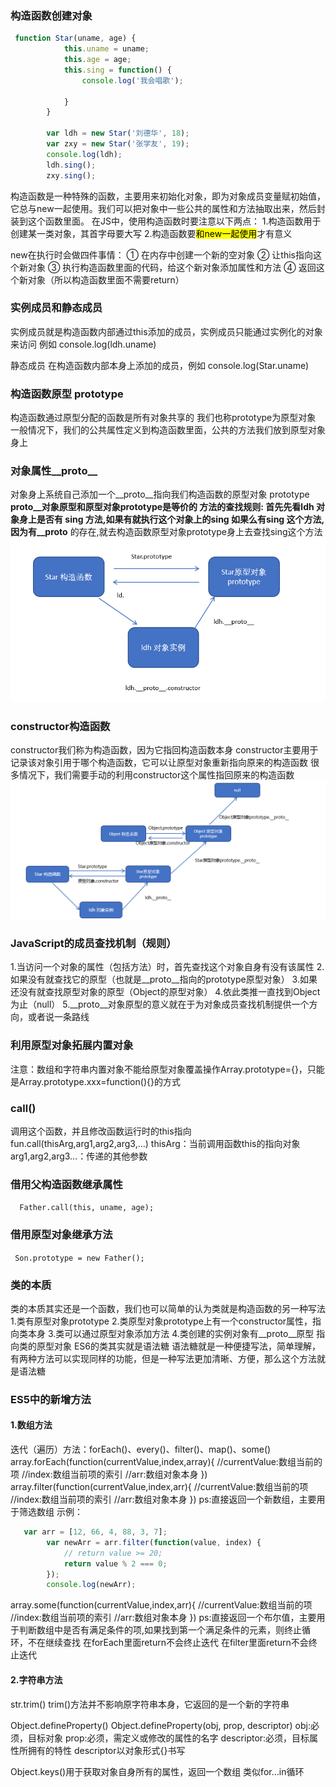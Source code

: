 ### 构造函数创建对象
```javascript
 function Star(uname, age) {
            this.uname = uname;
            this.age = age;
            this.sing = function() {
                console.log('我会唱歌');

            }
        }

        var ldh = new Star('刘德华', 18);
        var zxy = new Star('张学友', 19);
        console.log(ldh);
        ldh.sing();
        zxy.sing();
```
构造函数是一种特殊的函数，主要用来初始化对象，即为对象成员变量赋初始值，它总与new一起使用。我们可以把对象中一些公共的属性和方法抽取出来，然后封装到这个函数里面。
在JS中，使用构造函数时要注意以下两点：
1.构造函数用于创建某一类对象，其首字母要大写
2.构造函数要<mark>和new一起使用</mark>才有意义

new在执行时会做四件事情：
① 在内存中创建一个新的空对象
② 让this指向这个新对象
③ 执行构造函数里面的代码，给这个新对象添加属性和方法
④ 返回这个新对象（所以构造函数里面不需要return）

### 实例成员和静态成员
实例成员就是构造函数内部通过this添加的成员，实例成员只能通过实例化的对象来访问 例如 console.log(ldh.uname)

静态成员 在构造函数内部本身上添加的成员，例如 console.log(Star.uname)

### 构造函数原型 prototype
构造函数通过原型分配的函数是所有对象共享的
我们也称prototype为原型对象
一般情况下，我们的公共属性定义到构造函数里面，公共的方法我们放到原型对象身上

### 对象属性__proto__
对象身上系统自己添加一个__proto__指向我们构造函数的原型对象 prototype
__proto__对象原型和原型对象prototype是等价的
方法的查找规则: 首先先看ldh 对象身上是否有 sing 方法,如果有就执行这个对象上的sing
如果么有sing 这个方法,因为有__proto__ 的存在,就去构造函数原型对象prototype身上去查找sing这个方法
![prototype](images/prototype.png)

### constructor构造函数
constructor我们称为构造函数，因为它指回构造函数本身
constructor主要用于记录该对象引用于哪个构造函数，它可以让原型对象重新指向原来的构造函数
很多情况下，我们需要手动的利用constructor这个属性指回原来的构造函数
![原型链](images/原型链.png)

### JavaScript的成员查找机制（规则）
1.当访问一个对象的属性（包括方法）时，首先查找这个对象自身有没有该属性
2.如果没有就查找它的原型（也就是__proto__指向的prototype原型对象）
3.如果还没有就查找原型对象的原型（Object的原型对象）
4.依此类推一直找到Object为止（null）
5.__proto__对象原型的意义就在于为对象成员查找机制提供一个方向，或者说一条路线

### 利用原型对象拓展内置对象
注意：数组和字符串内置对象不能给原型对象覆盖操作Array.prototype={}，只能是Array.prototype.xxx=function(){}的方式

### call()
调用这个函数，并且修改函数运行时的this指向
fun.call(thisArg,arg1,arg2,arg3,...)
thisArg：当前调用函数this的指向对象
arg1,arg2,arg3...：传递的其他参数

### 借用父构造函数继承属性
```  Father.call(this, uname, age);```

### 借用原型对象继承方法
``` Son.prototype = new Father();```

### 类的本质
类的本质其实还是一个函数，我们也可以简单的认为类就是构造函数的另一种写法
1.类有原型对象prototype
2.类原型对象prototype上有一个constructor属性，指向类本身
3.类可以通过原型对象添加方法
4.类创建的实例对象有__proto__原型 指向类的原型对象
ES6的类其实就是语法糖
语法糖就是一种便捷写法，简单理解，有两种方法可以实现同样的功能，但是一种写法更加清晰、方便，那么这个方法就是语法糖

### ES5中的新增方法
#### 1.数组方法
迭代（遍历）方法：forEach()、every()、filter()、map()、some()
array.forEach(function(currentValue,index,array){
    //currentValue:数组当前的项
    //index:数组当前项的索引
    //arr:数组对象本身
})
array.filter(function(currentValue,index,arr){
    //currentValue:数组当前的项
    //index:数组当前项的索引
    //arr:数组对象本身
})
ps:直接返回一个新数组，主要用于筛选数组
示例：
``` javascript
   var arr = [12, 66, 4, 88, 3, 7];
        var newArr = arr.filter(function(value, index) {
            // return value >= 20;
            return value % 2 === 0;
        });
        console.log(newArr);
```
array.some(function(currentValue,index,arr){
    //currentValue:数组当前的项
    //index:数组当前项的索引
    //arr:数组对象本身
})
ps:直接返回一个布尔值，主要用于判断数组中是否有满足条件的项,如果找到第一个满足条件的元素，则终止循环，不在继续查找
在forEach里面return不会终止迭代
在filter里面return不会终止迭代

#### 2.字符串方法
str.trim()
trim()方法并不影响原字符串本身，它返回的是一个新的字符串

Object.defineProperty()
Object.defineProperty(obj, prop, descriptor)
obj:必须，目标对象
prop:必须，需定义或修改的属性的名字
descriptor:必须，目标属性所拥有的特性
descriptor以对象形式{}书写

Object.keys()用于获取对象自身所有的属性，返回一个数组 类似for...in循环